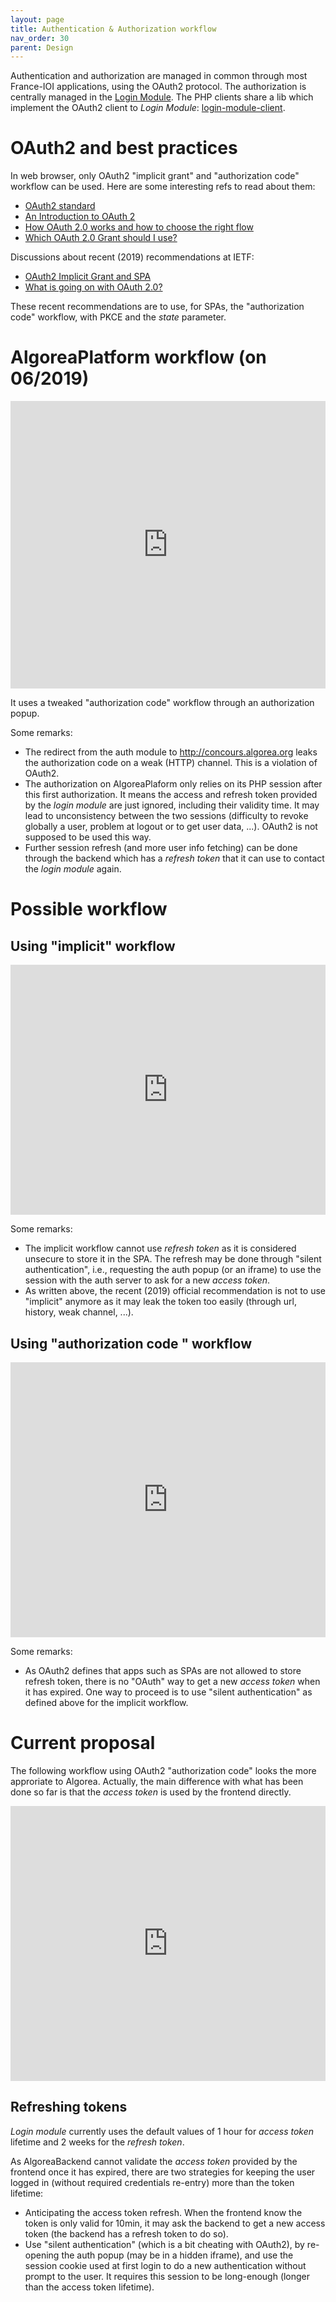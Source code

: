 ```yaml
---
layout: page
title: Authentication & Authorization workflow
nav_order: 30
parent: Design
---
```


Authentication and authorization are managed in common through most France-IOI applications, using the OAuth2 protocol. The authorization is centrally managed in the [Login Module](https://github.com/France-ioi/login-module). The PHP clients share a lib which implement the OAuth2 client to *Login Module*: [login-module-client](https://github.com/France-ioi/login-module-client).

# OAuth2 and best practices

In web browser, only OAuth2 "implicit grant" and "authorization code" workflow can be used. Here are some interesting refs to read about them:
- [OAuth2 standard](https://tools.ietf.org/html/rfc6749#section-4.2)
- [An Introduction to OAuth 2](https://www.digitalocean.com/community/tutorials/an-introduction-to-oauth-2)
- [How OAuth 2.0 works and how to choose the right flow](https://itnext.io/an-oauth-2-0-introduction-for-beginners-6e386b19f7a9)
- [Which OAuth 2.0 Grant should I use?](https://auth0.com/docs/api-auth/which-oauth-flow-to-use)

Discussions about recent (2019) recommendations at IETF:
- [OAuth2 Implicit Grant and SPA](https://auth0.com/blog/oauth2-implicit-grant-and-spa/)
- [What is going on with OAuth 2.0?](https://medium.com/securing/what-is-going-on-with-oauth-2-0-and-why-you-should-not-use-it-for-authentication-5f47597b2611)

These recent recommendations are to use, for SPAs, the "authorization code" workflow, with PKCE and the *state* parameter.

# AlgoreaPlatform workflow (on 06/2019)

<iframe frameborder="0" style="width:100%;height:460px;" src="https://www.draw.io/?lightbox=1&highlight=0000ff&edit=_blank&layers=1&nav=1&title=loginsuccessful-AlgoreaPlatform%20on%2006%2F2019%20(authorization%20code%20scheme).drawio#Uhttps%3A%2F%2Fdrive.google.com%2Fa%2Fsmad.be%2Fuc%3Fid%3D1to6M8Ul3uc7Va20mRnagSXZC0xvvdZgE%26export%3Ddownload"></iframe>

It uses a tweaked "authorization code" workflow through an authorization popup.

Some remarks:
- The redirect from the auth module to http://concours.algorea.org leaks the authorization code on a weak (HTTP) channel. This is a violation of OAuth2.
- The authorization on AlgoreaPlaform only relies on its PHP session after this first authorization. It means the access and refresh token provided by the *login module* are just ignored, including their validity time. It may lead to unconsistency between the two sessions (difficulty to revoke globally a user, problem at logout or to get user data, ...). OAuth2 is not supposed to be used this way.
- Further session refresh (and more user info fetching) can be done through the backend which has a *refresh token* that it can use to contact the *login module* again.

# Possible workflow

## Using "implicit" workflow

<iframe frameborder="0" style="width:100%;height:400px;" src="https://www.draw.io/?lightbox=1&highlight=0000ff&edit=_blank&layers=1&nav=1&title=loginsuccessful-implicitworkflow.drawio#Uhttps%3A%2F%2Fdrive.google.com%2Fa%2Fsmad.be%2Fuc%3Fid%3D1EqffIrBANSMb6SzmoDKPZEosTgIzYVG9%26export%3Ddownload"></iframe>

Some remarks:
- The implicit workflow cannot use *refresh token* as it is considered unsecure to store it in the SPA. The refresh may be done through "silent authentication", i.e., requesting the auth popup (or an iframe) to use the session with the auth server to ask for a new *access token*.
- As written above, the recent (2019) official recommendation is not to use "implicit" anymore as it may leak the token too easily (through url, history, weak channel, ...).

## Using "authorization code " workflow

<iframe frameborder="0" style="width:100%;height:440px;" src="https://www.draw.io/?lightbox=1&highlight=0000ff&edit=_blank&layers=1&nav=1&title=loginsuccessful-authorization%20code%20workflow.drawio#Uhttps%3A%2F%2Fdrive.google.com%2Fa%2Fsmad.be%2Fuc%3Fid%3D1jzh6gSgmFL3CtRwR2_2JH4aV353n0EFj%26export%3Ddownload"></iframe>

Some remarks:
- As OAuth2 defines that apps such as SPAs are not allowed to store refresh token, there is no "OAuth" way to get a new *access token* when it has expired. One way to proceed is to use "silent authentication" as defined above for the implicit workflow.

# Current proposal

The following workflow using OAuth2 "authorization code" looks the more approriate to Algorea. Actually, the main difference with what has been done so far is that the *access token* is used by the frontend directly.

<iframe frameborder="0" style="width:100%;height:440px;" src="https://www.draw.io/?lightbox=1&highlight=0000ff&edit=_blank&layers=1&nav=1&title=loginsuccessful-authcode-full.drawio#Uhttps%3A%2F%2Fdrive.google.com%2Fa%2Fsmad.be%2Fuc%3Fid%3D1LnKvL_pudCBs9miqOlYJdAjtwe5CIIsw%26export%3Ddownload"></iframe>

## Refreshing tokens

*Login module* currently uses the default values of 1 hour for *access token* lifetime and 2 weeks for the *refresh token*.

As AlgoreaBackend cannot validate the *access token* provided by the frontend once it has expired, there are two strategies for keeping the user logged in (without required credentials re-entry) more than the token lifetime:
- Anticipating the access token refresh. When the frontend know the token is only valid for 10min, it may ask the backend to get a new access token (the backend has a refresh token to do so).
- Use "silent authentication" (which is a bit cheating with OAuth2), by re-opening the auth popup (may be in a hidden iframe), and use the session cookie used at first login to do a new authentication without prompt to the user. It requires this session to be long-enough (longer than the access token lifetime).
